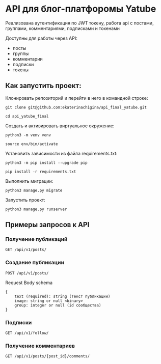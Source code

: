 # API для блог-платфоромы Yatube
Реализована аутентификация по JWT токену, работа api с постами, группами, комментариями, подписками и токенами

Доступны для работы через API:
- посты
- группы
- комментарии
- подписки
- токены

## Как запустить проект:
Клонировать репозиторий и перейти в него в командной строке:
```
git clone git@github.com:ekaterinachigina/api_final_yatube.git
```
```
cd api_yatube_final
```

Cоздать и активировать виртуальное окружение:
```
python3 -m venv venv
```
```
source env/bin/activate
```

Установить зависимости из файла requirements.txt:
```
python3 -m pip install --upgrade pip
```
```
pip install -r requirements.txt
```

Выполнить миграции:
```
python3 manage.py migrate
```

Запустить проект:
```
python3 manage.py runserver
```

## Примеры запросов к API
### Получение публикаций
```
GET /api/v1/posts/
```

### Создание публикации
```
POST /api/v1/posts/
```
Request Body schema
```
{
    text (required): string (текст публикации)
    image: string or null <binary>
    group: integer or null (id сообщества)
}
```

### Подписки
```
GET /api/v1/follow/
```

### Получение комментариев
```
GET /api/v1/posts/{post_id}/comments/
```
